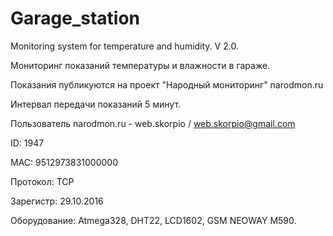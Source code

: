 # Garage_station
Monitoring system for temperature and humidity. V 2.0.

Мониторинг показаний температуры и влажности в гараже. 

Показания публикуются на проект "Народный мониторинг" narodmon.ru

Интервал передачи показаний 5 минут.

Пользователь narodmon.ru - web.skorpio /  web.skorpio@gmail.com

ID:	1947

MAC:	9512973831000000

Протокол:	TCP

Зарегистр:	29.10.2016

Оборудование: Atmega328, DHT22, LCD1602, GSM NEOWAY M590.
